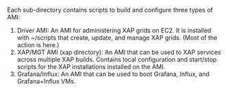  Each sub-directory contains scripts to build and configure three types of AMI:
  
  1. Driver AMI: An AMI for administering XAP grids on EC2. It is installed with ~/scripts that create, update, and manage XAP grids. (Most of the action is here.)
  1. XAP/MGT AMI (xap directory): An AMI that can be used to XAP services across multiple XAP builds. Contains local configuration and start/stop scripts for the XAP installations installed on the AMI.
  1. Grafana/Influx: An AMI that can be used to boot Grafana, Influx, and Grafana+Influx VMs. 